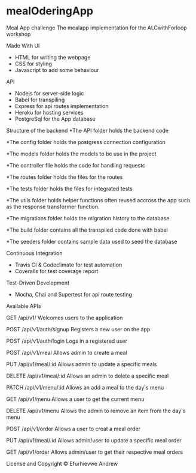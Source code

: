 # mealOderingApp
Meal App challenge The mealapp implementation for the ALCwithForloop workshop

Made With
UI
* HTML for writing the webpage
* CSS for styling
* Javascript to add some behaviour

API
* Nodejs for server-side logic
* Babel for transpiling
* Express for api routes implementation
* Heroku for hosting services
* PostgreSql for the App database

Structure of the backend
*The API folder holds the backend code

*The config folder holds the postgress connection configuration

*The models folder holds the models to be use in the project

*The controller file holds the code for handling requests 

*The routes folder holds the files for the routes

*The tests folder holds the files for integrated tests

*The utils folder holds helper functions often reused accross the app such as the
response transformer function.

*The migrations folder holds the migration history to the database

*The build folder contains all the transpiled code done with babel

*The seeders folder contains sample data used to seed the database

Continuous Integration
* Travis CI & Codeclimate for test automation
* Coveralls for test coverage report

Test-Driven Development
* Mocha, Chai and Supertest for api route testing

Available APIs

GET	/api/v1/	Welcomes users to the application

POST	/api/v1/auth/signup	Registers a new user on the app

POST	/api/v1/auth/login	Logs in a registered user

POST	/api/v1/meal	Allows admin to create a meal

PUT	/api/v1/meal/:id	Allows admin to update a specific meals

DELETE	/api/v1/meal/:id	Allows an admin to delete a specific meal

PATCH	/api/v1/menu/:id	Allows an add a meal to the day's menu

GET	/api/v1/menu	Allows a user to get the current menu

DELETE	/api/v1/menu	Allows the admin to remove an item from the day's menu

POST	/api/v1/order	Allows a user to creat a meal order

PUT	/api/v1/meal/:id	Allows admin/user to update a specific meal order

GET	/api/v1/order	Allows admin/user to get their respective meal orders

License and Copyright
© Efurhievwe Andrew

